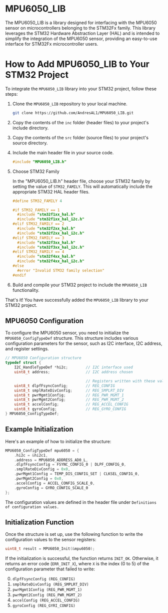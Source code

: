 # MPU6050_LIB
The MPU6050_LIB is a library designed for interfacing with the MPU6050 sensor on microcontrollers belonging to the STM32Fx family. This library leverages the STM32 Hardware Abstraction Layer (HAL) and is intended to simplify the integration of the MPU6050 sensor, providing an easy-to-use interface for STM32Fx microcontroller users.
# How to Add MPU6050_LIB to Your STM32 Project

To integrate the `MPU6050_LIB` library into your STM32 project, follow these steps:

1. Clone the `MPU6050_LIB` repository to your local machine.

    ```bash
    git clone https://github.com/AndresAL1/MPU6050_LIB.git
    ```

2. Copy the contents of the `inc` folder (header files) to your project's include directory.

3. Copy the contents of the `src` folder (source files) to your project's source directory.

4. Include the main header file in your source code.

    ```c
    #include "MPU6050_LIB.h"
    ```

5. Choose STM32 Family

    In the "MPU6050_LIB.h" header file, choose your STM32 family by setting the value of `STM32_FAMILY`. This will automatically include the appropriate STM32 HAL header files.

    ```c
    #define STM32_FAMILY 4

    #if STM32_FAMILY == 1
      #include "stm32f1xx_hal.h"
      #include "stm32f1xx_hal_i2c.h"
    #elif STM32_FAMILY == 2
      #include "stm32f2xx_hal.h"
      #include "stm32f2xx_hal_i2c.h"
    #elif STM32_FAMILY == 3
      #include "stm32f3xx_hal.h"
      #include "stm32f3xx_hal_i2c.h"
    #elif STM32_FAMILY == 4
      #include "stm32f4xx_hal.h"
      #include "stm32f4xx_hal_i2c.h"
    #else
      #error "Invalid STM32 family selection"
    #endif
    ```

6. Build and compile your STM32 project to include the `MPU6050_LIB` functionality.

That's it! You have successfully added the `MPU6050_LIB` library to your STM32 project.

## MPU6050 Configuration

To configure the MPU6050 sensor, you need to initialize the `MPU6050_ConfigTypeDef` structure. This structure includes various configuration parameters for the sensor, such as I2C interface, I2C address, and register settings.

```c
// MPU6050 Configuration structure
typedef struct {
    I2C_HandleTypeDef *hi2c;        // I2C interface used
    uint8_t address;                // I2C address chosen

                                    // Registers written with these values
    uint8_t dlpfFsyncConfig;        // REG_CONFIG
    uint8_t smplRateDivConfig;      // REG_SMPLRT_DIV
    uint8_t pwrMgmt1Config;         // REG_PWR_MGMT_1
    uint8_t pwrMgmt2Config;         // REG_PWR_MGMT_2
    uint8_t accelConfig;            // REG_ACCEL_CONFIG
    uint8_t gyroConfig;             // REG_GYRO_CONFIG
} MPU6050_ConfigTypeDef;
```
## Example Initialization
Here's an example of how to initialize the structure:
```c
MPU6050_ConfigTypeDef mpu6050 = {
    .hi2c = &hi2c1,
    .address = MPU6050_ADDRESS_AD0_L,
    .dlpfFsyncConfig = FSYNC_CONFIG_0 | DLPF_CONFIG_0,
    .smplRateDivConfig = 0x0,
    .pwrMgmt1Config = TEMP_DIS_CONFIG_SET | CLKSEL_CONFIG_0,
    .pwrMgmt2Config = 0x0,
    .accelConfig = ACCEL_CONFIG_SCALE_0,
    .gyroConfig = GYRO_CONFIG_SCALE_0
};
```
The configuration values are defined in the header file under `Definitions of configuration values.`

## Initialization Function

Once the structure is set up, use the following function to write the configuration values to the sensor registers:
```c
uint8_t result = MPU6050_Init(&mpu6050);
```
If the initialization is successful, the function returns `INIT_OK`. Otherwise, it returns an error code (`ERR_INIT_X`), where `X` is the index (0 to 5) of the configuration parameter that failed to write:

0. `dlpfFsyncConfig (REG_CONFIG)`
1. `smplRateDivConfig (REG_SMPLRT_DIV)`
2. `pwrMgmt1Config (REG_PWR_MGMT_1)`
3. `pwrMgmt2Config (REG_PWR_MGMT_2)`
4. `accelConfig (REG_ACCEL_CONFIG)`
5. `gyroConfig (REG_GYRI_CONFIG)`
